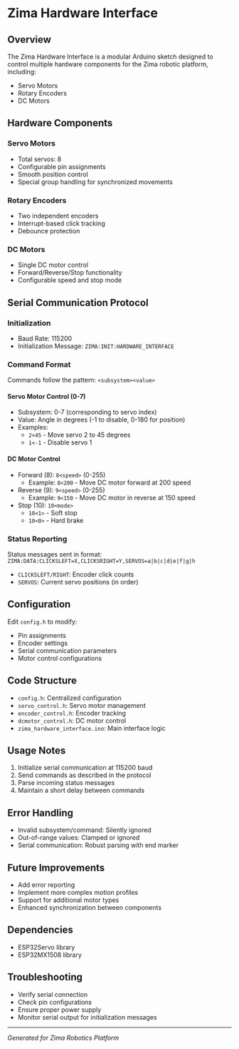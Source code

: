 # Zima Hardware Interface

## Overview

The Zima Hardware Interface is a modular Arduino sketch designed to control multiple hardware components for the Zima robotic platform, including:
- Servo Motors
- Rotary Encoders
- DC Motors

## Hardware Components

### Servo Motors
- Total servos: 8
- Configurable pin assignments
- Smooth position control
- Special group handling for synchronized movements

### Rotary Encoders
- Two independent encoders
- Interrupt-based click tracking
- Debounce protection

### DC Motors
- Single DC motor control
- Forward/Reverse/Stop functionality
- Configurable speed and stop mode

## Serial Communication Protocol

### Initialization
- Baud Rate: 115200
- Initialization Message: `ZIMA:INIT:HARDWARE_INTERFACE`

### Command Format
Commands follow the pattern: `<subsystem><value>`

#### Servo Motor Control (0-7)
- Subsystem: 0-7 (corresponding to servo index)
- Value: Angle in degrees (-1 to disable, 0-180 for position)
- Examples:
  - `2<45` - Move servo 2 to 45 degrees
  - `1<-1` - Disable servo 1

#### DC Motor Control
- Forward (8): `8<speed>` (0-255)
  - Example: `8<200` - Move DC motor forward at 200 speed
- Reverse (9): `9<speed>` (0-255)
  - Example: `9<150` - Move DC motor in reverse at 150 speed
- Stop (10): `10<mode>`
  - `10<1>` - Soft stop
  - `10<0>` - Hard brake

### Status Reporting
Status messages sent in format: `ZIMA:DATA:CLICKSLEFT=X,CLICKSRIGHT=Y,SERVOS=a|b|c|d|e|f|g|h`

- `CLICKSLEFT/RIGHT`: Encoder click counts
- `SERVOS`: Current servo positions (in order)

## Configuration

Edit `config.h` to modify:
- Pin assignments
- Encoder settings
- Serial communication parameters
- Motor control configurations

## Code Structure

- `config.h`: Centralized configuration
- `servo_control.h`: Servo motor management
- `encoder_control.h`: Encoder tracking
- `dcmotor_control.h`: DC motor control
- `zima_hardware_interface.ino`: Main interface logic

## Usage Notes

1. Initialize serial communication at 115200 baud
2. Send commands as described in the protocol
3. Parse incoming status messages
4. Maintain a short delay between commands

## Error Handling

- Invalid subsystem/command: Silently ignored
- Out-of-range values: Clamped or ignored
- Serial communication: Robust parsing with end marker

## Future Improvements

- Add error reporting
- Implement more complex motion profiles
- Support for additional motor types
- Enhanced synchronization between components

## Dependencies

- ESP32Servo library
- ESP32MX1508 library

## Troubleshooting

- Verify serial connection
- Check pin configurations
- Ensure proper power supply
- Monitor serial output for initialization messages

---

*Generated for Zima Robotics Platform*
